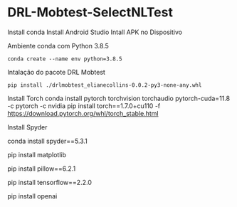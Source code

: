 # DRL-Mobtest-SelectNLTest
 
Install conda
Install Android Studio
Intall APK no Dispositivo

Ambiente conda com Python 3.8.5

	conda create --name env python=3.8.5

Intalação do pacote DRL Mobtest

	pip install ./drlmobtest_elianecollins-0.0.2-py3-none-any.whl

Install Torch 
	conda install pytorch torchvision torchaudio pytorch-cuda=11.8 -c pytorch -c nvidia
	pip install torch==1.7.0+cu110 -f https://download.pytorch.org/whl/torch_stable.html

Install Spyder

conda install spyder==5.3.1

pip install matplotlib

pip install pillow==6.2.1

pip install tensorflow==2.2.0

pip install openai
